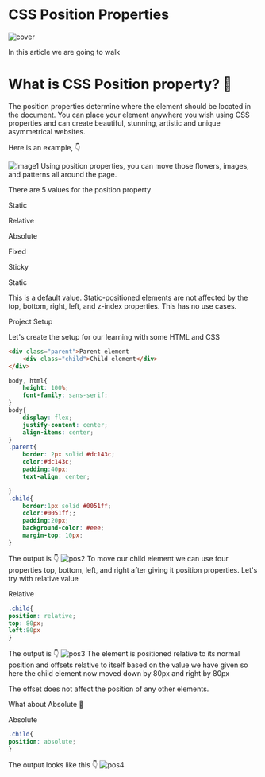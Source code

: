 # CSS Position Properties

![cover](https://user-images.githubusercontent.com/110910838/206276245-f4d7efe5-148c-4d60-9a2b-cb1ec158c9d0.png)

In this article we are going to walk

# What is CSS Position property? 🤔

The position properties determine where the element should be located in the document. You can place your element anywhere you wish using CSS properties and can create beautiful, stunning, artistic and unique asymmetrical websites.

Here is an example, 👇

![image1](https://user-images.githubusercontent.com/110910838/206276707-46a3e693-008d-4db2-9804-79ec41736795.png)
Using position properties, you can move those flowers, images, and patterns all around the page.

There are 5 values for the position property

Static

Relative

Absolute

Fixed

Sticky

Static

This is a default value. Static-positioned elements are not affected by the top, bottom, right, left, and z-index properties. This has no use cases.

Project Setup

Let's create the setup for our learning with some HTML and CSS
```html
<div class="parent">Parent element
    <div class="child">Child element</div>
</div>
```
```css
body, html{
    height: 100%;
    font-family: sans-serif;
}
body{
    display: flex;
    justify-content: center;
    align-items: center;
}
.parent{
    border: 2px solid #dc143c;
    color:#dc143c;
    padding:40px;
    text-align: center;

}
.child{
    border:1px solid #0051ff;
    color:#0051ff;;
    padding:20px;
    background-color: #eee;
    margin-top: 10px;
}
```
The output is 👇
![pos2](https://user-images.githubusercontent.com/110910838/206276730-7e342dee-3d5b-453e-8c0c-c551f069fac5.png)
To move our child element we can use four properties top, bottom, left, and right after giving it position properties. Let's try with relative value

Relative
```css
.child{
position: relative;
top: 80px;
left:80px
}
```
The output is 👇
![pos3](https://user-images.githubusercontent.com/110910838/206276735-3da082ee-546e-4248-879e-4f1bf82ece9b.png)
The element is positioned relative to its normal position and offsets relative to itself based on the value we have given so here the child element now moved down by 80px and right by 80px

The offset does not affect the position of any other elements.

What about Absolute 🤔

Absolute
```css
.child{
position: absolute;
}
```
The output looks like this 👇
![pos4](https://user-images.githubusercontent.com/110910838/206276746-71e631cf-1262-4383-8048-c54a9fe42925.png)

